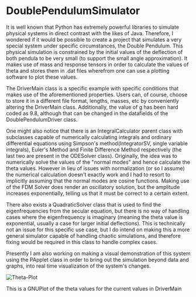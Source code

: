# DoublePendulumSimulator

It is well known that Python has extremely powerful libraries to simulate physical systems in direct contrast with the likes of Java. Therefore, I wondered if it would be possible to create a project that simulates a very special system under specific circumstances, the Double Pendulum. This physical simulation is constrained by the initial values of the deflection of both pendula to be very small (to support the small angle approximation). It makes use of mass and response tensors in order to calculate the values of theta and stores them in .dat files wherefrom one can use a plotting software to plot these values.

The DriverMain class is a specific example with specific conditions that makes use of the aforementioned properties. Users can, of course, choose to store it in a different file format, lengths, masses, etc by conveniently altering the DriverMain class. Additionally, the value of g has been hard coded as 9.8, although that can be changed in the datafields of the DoublePendulumDriver class. 

One might also notice that there is an IntegralCalculator parent class with subclasses capable of numerically calculating integrals and ordinary differential equations using Simpson's method(IntegratorSV, single variable integrals), Euler's Method and Finite Difference Method respectively (the last two are present in the ODESolver class). Originally, the idea was to numerically solve the values of the "normal modes" and hence calculate the theta values. However in lieu of issues with normalization (or so I assume) the numerical calculation doesn't exactly work and I had to resort to implicitly assuming that the normal modes are cosine functions. Making use of the FDM Solver does render an oscillatory solution, but the amplitude increases exponentially, telling us that it must be correct to a certain extent.

There also exists a QuadraticSolver class that is used to find the eigenfrequencies from the secular equation, but there is no way of handling cases where the eigenfrequency is imaginary (meaning the theta value is exponential, usually a case for larger initial deflections). This is technically not an issue for this specific use case, but I do intend on making this a more general simulator capable of handling chaotic simulations, and therefore fixing would be required in this class to handle complex cases.

Presently I am also working on making a visual demonstration of this system using the PApplet class in order to bring out the simulation beyond data and graphs, into real time visualization of the system's changes.

![Theta-Plot](https://github.com/Emperor963/DoublePendulumSimulator/assets/83712724/0af8a8e0-cc89-4aa0-9b62-ef4e2967159c)

This is a GNUPlot of the theta values for the current values in DriverMain
